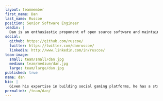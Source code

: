 ```yaml
---
layout: teammember
first_name: Dan
last_name: Ruscoe
position: Senior Software Engineer
leadin: |
  Dan is an enthusiastic proponent of open source software and maintains a number of open source projects. After four years writing software for social games and ad platforms in Los Angeles, he got tired of the constant sunshine and joined ThinkShout in Portland to see what all this rain is about.
social:
  github: https://github.com/ruscoe/
  twitter: https://twitter.com/danruscoe/
  linkedin: http://www.linkedin.com/in/ruscoe/
team-image:
  small: team/small/dan.jpg
  medium: team/medium/dan.jpg
  large: team/large/dan.jpg
published: true
name: dan
bio: |
  Given his expertise in building social gaming platforms, he has a strong sense for how web technologies can be used to promote web engagement. Dan left California in search of an opportunity to contribute regularly to the open source community and put those contributions to good use for nonprofits. He studied Computing, Electronics and Physics at Bolton Sixth Form College in Bolton, England. When he isn’t writing code, he’s normally hacking away at an electronics project or engrossed in a point-and-click adventure game. While he loves new technology, he still keeps a couple of long-obsolete computers around as a reminder of where he started programming.
permalink: /team/dan/
---
```

